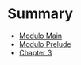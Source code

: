 # Summary

- [Modulo Main](./chapter_1.md)
- [Modulo Prelude](./chapter_2.md)
- [Chapter 3](./chapter_3.md)